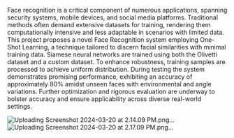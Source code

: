 Face recognition is a critical component of numerous applications, spanning security systems, mobile devices, and social media platforms. Traditional methods often demand extensive datasets for training, rendering them computationally intensive and less adaptable in scenarios with limited data. This project proposes a novel Face Recognition system employing One-Shot Learning, a technique tailored to discern facial similarities with minimal training data. Siamese neural networks are trained using both the Olivetti dataset and a custom dataset. To enhance robustness, training samples are processed to achieve uniform distribution. During testing  the system demonstrates promising performance, exhibiting an accuracy of approximately 80% amidst unseen faces with environmental and angle variations. Further optimization and rigorous evaluation are underway to bolster accuracy and ensure applicability across diverse real-world settings.

![Uploading Screenshot 2024-03-20 at 2.14.09 PM.png…]()
![Uploading Screenshot 2024-03-20 at 2.17.09 PM.png…]()

